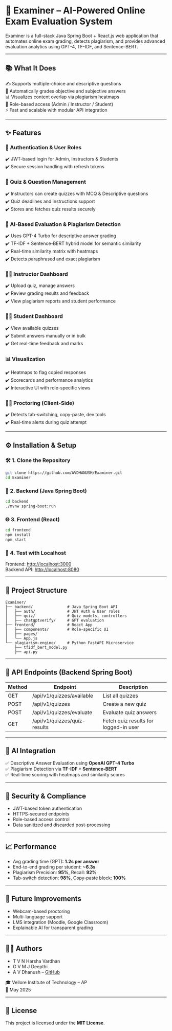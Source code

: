 # 🧠 Examiner – AI-Powered Online Exam Evaluation System

Examiner is a full-stack Java Spring Boot + React.js web application that automates online exam grading, detects plagiarism, and provides advanced evaluation analytics using GPT-4, TF-IDF, and Sentence-BERT.

---

## 📚 What It Does

✍️ Supports multiple-choice and descriptive questions  
🧮 Automatically grades objective and subjective answers  
📊 Visualizes content overlap via plagiarism heatmaps  
🔐 Role-based access (Admin / Instructor / Student)  
⚡ Fast and scalable with modular API integration  

---

## ✨ Features

### 🔑 Authentication & User Roles
✔️ JWT-based login for Admin, Instructors & Students  
✔️ Secure session handling with refresh tokens  

### 📝 Quiz & Question Management
✔️ Instructors can create quizzes with MCQ & Descriptive questions  
✔️ Quiz deadlines and instructions support  
✔️ Stores and fetches quiz results securely  

### 🧠 AI-Based Evaluation & Plagiarism Detection
✔️ Uses GPT-4 Turbo for descriptive answer grading  
✔️ TF-IDF + Sentence-BERT hybrid model for semantic similarity  
✔️ Real-time similarity matrix with heatmaps  
✔️ Detects paraphrased and exact plagiarism  

### 👨‍🏫 Instructor Dashboard
✔️ Upload quiz, manage answers  
✔️ Review grading results and feedback  
✔️ View plagiarism reports and student performance  

### 👩‍🎓 Student Dashboard
✔️ View available quizzes  
✔️ Submit answers manually or in bulk  
✔️ Get real-time feedback and marks  

### 📊 Visualization
✔️ Heatmaps to flag copied responses  
✔️ Scorecards and performance analytics  
✔️ Interactive UI with role-specific views  

### 🕵️‍♂️ Proctoring (Client-Side)
✔️ Detects tab-switching, copy-paste, dev tools  
✔️ Real-time alerts during quiz attempt  

---

## ⚙️ Installation & Setup

### 🛠️ 1. Clone the Repository  
```bash
git clone https://github.com/AVDHANUSH/Examiner.git
cd Examiner
```

### 🔧 2. Backend (Java Spring Boot)  
```bash
cd backend
./mvnw spring-boot:run
```

### 🌐 3. Frontend (React)  
```bash
cd frontend
npm install
npm start
```

### 🧪 4. Test with Localhost  
Frontend: [http://localhost:3000](http://localhost:3000)  
Backend API: [http://localhost:8080](http://localhost:8080)

---

## 📂 Project Structure

```
Examiner/
├── backend/               # Java Spring Boot API
│   ├── auth/              # JWT Auth & User roles
│   ├── quiz/              # Quiz models, controllers
│   ├── chatgptverify/     # GPT evaluation
├── frontend/              # React App
│   ├── components/        # Role-specific UI
│   ├── pages/
│   └── App.js
└── plagiarism-engine/     # Python FastAPI Microservice
    ├── tfidf_bert_model.py
    ├── api.py
```

---

## 📡 API Endpoints (Backend Spring Boot)

| Method | Endpoint                        | Description                           |
|--------|----------------------------------|----------------------------------------|
| GET    | /api/v1/quizzes/available        | List all quizzes                       |
| POST   | /api/v1/quizzes                  | Create a new quiz                      |
| POST   | /api/v1/quizzes/evaluate         | Evaluate quiz answers                  |
| GET    | /api/v1/quizzes/quiz-results     | Fetch quiz results for logged-in user  |

---

## 🧠 AI Integration

✅ Descriptive Answer Evaluation using **OpenAI GPT-4 Turbo**  
✅ Plagiarism Detection via **TF-IDF + Sentence-BERT**  
✅ Real-time scoring with heatmaps and similarity scores  

---

## 🔐 Security & Compliance

- JWT-based token authentication  
- HTTPS-secured endpoints  
- Role-based access control  
- Data sanitized and discarded post-processing  

---

## 📈 Performance

- Avg grading time (GPT): **1.2s per answer**  
- End-to-end grading per student: **~6.3s**  
- Plagiarism Precision: **95%**, Recall: **92%**  
- Tab-switch detection: **98%**, Copy-paste block: **100%**

---

## 🧩 Future Improvements

- Webcam-based proctoring  
- Multi-language support  
- LMS integration (Moodle, Google Classroom)  
- Explainable AI for transparent grading  

---

## 👨‍💻 Authors

- T V N Harsha Vardhan  
- G V M J Deepthi  
- A V Dhanush – [GitHub](https://github.com/AVDHANUSH)  

🎓 Vellore Institute of Technology – AP  
📅 May 2025

---

## 📄 License

This project is licensed under the **MIT License**.
